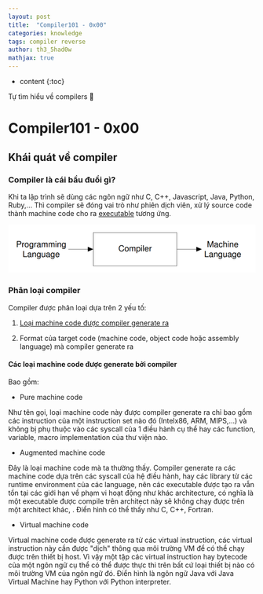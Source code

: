 ```yaml
---
layout: post
title:  "Compiler101 - 0x00"
categories: knowledge
tags: compiler reverse
author: th3_5had0w
mathjax: true
---
```


* content
{:toc}

Tự tìm hiểu về compilers 🐛




# Compiler101 - 0x00

## Khái quát về compiler

### Compiler là cái bầu đuồi gì?

Khi ta lập trình sẽ dùng các ngôn ngữ như C, C++, Javascript, Java, Python, Ruby,... Thì compiler sẽ đóng vai trò như phiên dịch viên, xử lý source code thành machine code cho ra [executable](https://en.wikipedia.org/wiki/Executable) tương ứng.

![](/assets/compiler00.png)

### Phân loại compiler

Compiler được phân loại dựa trên 2 yếu tố:

1. [Loại machine code được compiler generate ra](#các-loại-machine-code-được-generate-bởi-compiler)

2. Format của target code (machine code, object code hoặc assembly language) mà compiler generate ra

#### Các loại machine code được generate bởi compiler

Bao gồm:

* Pure machine code

Như tên gọi, loại machine code này được compiler generate ra chỉ bao gồm các instruction của một instruction set nào đó (Intelx86, ARM, MIPS,...) và không bị phụ thuộc vào các syscall của 1 điều hành cụ thể hay các function, variable, macro implementation của thư viện nào.

* Augmented machine code

Đây là loại machine code mà ta thường thấy. Compiler generate ra các machine code dựa trên các syscall của hệ điều hành, hay các library từ các runtime environment của các language, nên các executable được tạo ra vẫn tồn tại các giới hạn về phạm vi hoạt động như khác architecture, có nghĩa là một executable được compile trên architect này sẽ không chạy được trên một architect khác, . Điển hình có thể thấy như C, C++, Fortran.

* Virtual machine code

Virtual machine code được generate ra từ các virtual instruction, các virtual instruction này cần được "dịch" thông qua môi trường VM để có thể chạy được trên thiết bị host. Vì vậy một tập các virtual instruction hay bytecode của một ngôn ngữ cụ thể có thể được thực thi trên bất cứ loại thiết bị nào có môi trường VM của ngôn ngữ đó. Điển hình là ngôn ngữ Java với Java Virtual Machine hay Python với Python interpreter.